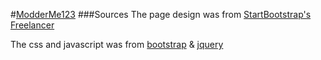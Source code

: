 #[ModderMe123](http://modderme123.github.io/)
###Sources
The page design was from [StartBootstrap's](http://startbootstrap.com/) [Freelancer](https://github.com/IronSummitMedia/startbootstrap-freelancer)

The css and javascript was from [bootstrap](getbootstrap.com) & [jquery](https://jquery.com/)
